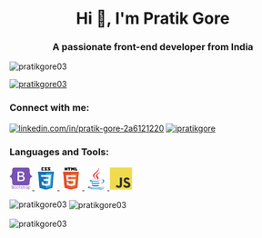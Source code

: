 <h1 align="center">Hi 👋, I'm Pratik Gore</h1>
<h3 align="center">A passionate front-end developer from India</h3>

<p align="left"> <img src="https://komarev.com/ghpvc/?username=pratikgore03&label=Profile%20views&color=0e75b6&style=flat" alt="pratikgore03" /> </p>

<p align="left"> <a href="https://github.com/ryo-ma/github-profile-trophy"><img src="https://github-profile-trophy.vercel.app/?username=pratikgore03" alt="pratikgore03" /></a> </p>

<h3 align="left">Connect with me:</h3>
<p align="left">
<a href="https://linkedin.com/in/linkedin.com/in/pratik-gore-2a6121220" target="blank"><img align="center" src="https://raw.githubusercontent.com/rahuldkjain/github-profile-readme-generator/master/src/images/icons/Social/linked-in-alt.svg" alt="linkedin.com/in/pratik-gore-2a6121220" height="30" width="40" /></a>
<a href="https://instagram.com/ipratikgore" target="blank"><img align="center" src="https://raw.githubusercontent.com/rahuldkjain/github-profile-readme-generator/master/src/images/icons/Social/instagram.svg" alt="ipratikgore" height="30" width="40" /></a>
</p>

<h3 align="left">Languages and Tools:</h3>
<p align="left"> <a href="https://getbootstrap.com" target="_blank" rel="noreferrer"> <img src="https://raw.githubusercontent.com/devicons/devicon/master/icons/bootstrap/bootstrap-plain-wordmark.svg" alt="bootstrap" width="40" height="40"/> </a> <a href="https://www.w3schools.com/css/" target="_blank" rel="noreferrer"> <img src="https://raw.githubusercontent.com/devicons/devicon/master/icons/css3/css3-original-wordmark.svg" alt="css3" width="40" height="40"/> </a> <a href="https://www.w3.org/html/" target="_blank" rel="noreferrer"> <img src="https://raw.githubusercontent.com/devicons/devicon/master/icons/html5/html5-original-wordmark.svg" alt="html5" width="40" height="40"/> </a> <a href="https://www.java.com" target="_blank" rel="noreferrer"> <img src="https://raw.githubusercontent.com/devicons/devicon/master/icons/java/java-original.svg" alt="java" width="40" height="40"/> </a> <a href="https://developer.mozilla.org/en-US/docs/Web/JavaScript" target="_blank" rel="noreferrer"> <img src="https://raw.githubusercontent.com/devicons/devicon/master/icons/javascript/javascript-original.svg" alt="javascript" width="40" height="40"/> </a> </p>

<p><img align="left" src="https://github-readme-stats.vercel.app/api/top-langs?username=pratikgore03&show_icons=true&locale=en&layout=compact" alt="pratikgore03" /></p>

<p>&nbsp;<img align="center" src="https://github-readme-stats.vercel.app/api?username=pratikgore03&show_icons=true&locale=en" alt="pratikgore03" /></p>

<p><img align="center" src="https://github-readme-streak-stats.herokuapp.com/?user=pratikgore03&" alt="pratikgore03" /></p>
